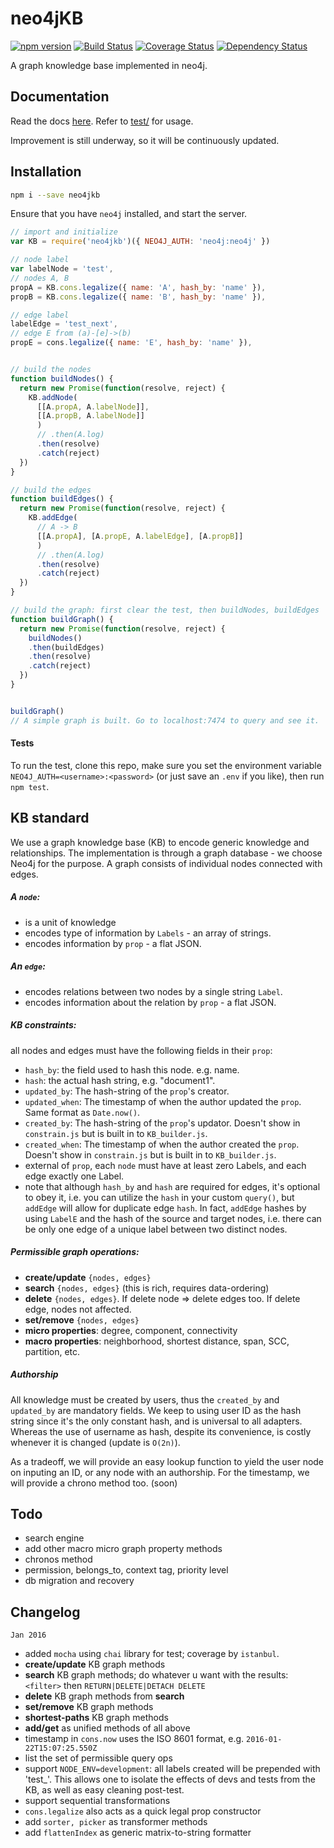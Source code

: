 # neo4jKB
[![npm version](https://badge.fury.io/js/neo4jkb.svg)](https://badge.fury.io/js/neo4jkb) [![Build Status](https://travis-ci.org/kengz/neo4jKB.svg?branch=master)](https://travis-ci.org/kengz/neo4jKB) [![Coverage Status](https://coveralls.io/repos/github/kengz/neo4jKB/badge.svg?branch=master)](https://coveralls.io/github/kengz/neo4jKB?branch=master) [![Dependency Status](https://gemnasium.com/kengz/neo4jKB.svg)](https://gemnasium.com/kengz/neo4jKB)


A graph knowledge base implemented in neo4j.

## Documentation

Read the docs [here](./API.md). Refer to [test/](./test/) for usage. 

Improvement is still underway, so it will be continuously updated.


## Installation


```bash
npm i --save neo4jkb
```

Ensure that you have `neo4j` installed, and start the server.


```js
// import and initialize
var KB = require('neo4jkb')({ NEO4J_AUTH: 'neo4j:neo4j' })

// node label
var labelNode = 'test',
// nodes A, B
propA = KB.cons.legalize({ name: 'A', hash_by: 'name' }),
propB = KB.cons.legalize({ name: 'B', hash_by: 'name' }),

// edge label
labelEdge = 'test_next',
// edge E from (a)-[e]->(b)
propE = cons.legalize({ name: 'E', hash_by: 'name' }),


// build the nodes
function buildNodes() {
  return new Promise(function(resolve, reject) {
    KB.addNode(
      [[A.propA, A.labelNode]],
      [[A.propB, A.labelNode]]
      )
      // .then(A.log)
      .then(resolve)
      .catch(reject)
  })
}

// build the edges
function buildEdges() {
  return new Promise(function(resolve, reject) {
    KB.addEdge(
      // A -> B
      [[A.propA], [A.propE, A.labelEdge], [A.propB]]
      )
      // .then(A.log)
      .then(resolve)
      .catch(reject)
  })
}

// build the graph: first clear the test, then buildNodes, buildEdges
function buildGraph() {
  return new Promise(function(resolve, reject) {
    buildNodes()
    .then(buildEdges)
    .then(resolve)
    .catch(reject)
  })
}


buildGraph()
// A simple graph is built. Go to localhost:7474 to query and see it.

```


#### Tests
To run the test, clone this repo, make sure you set the environment variable `NEO4J_AUTH=<username>:<password>` (or just save an `.env` if you like), then run `npm test`.


## KB standard
We use a graph knowledge base (KB) to encode generic knowledge and relationships. The implementation is through a graph database - we choose Neo4j for the purpose. A graph consists of individual nodes connected with edges.


##### A `node`:

- is a unit of knowledge
- encodes type of information by `Labels` - an array of strings.
- encodes information by `prop` - a flat JSON.


##### An `edge`:

- encodes relations between two nodes by a single string `Label`.
- encodes information about the relation by `prop` - a flat JSON.


##### KB constraints:

all nodes and edges must have the following fields in their `prop`: 

- `hash_by`: the field used to hash this node. e.g. name.
- `hash`: the actual hash string, e.g. "document1".
- `updated_by`: The hash-string of the `prop`'s creator.
- `updated_when`: The timestamp of when the author updated the `prop`. Same format as `Date.now()`.
- `created_by`: The hash-string of the `prop`'s updator. Doesn't show in `constrain.js` but is built in to `KB_builder.js`.
- `created_when`: The timestamp of when the author created the `prop`. Doesn't show in `constrain.js` but is built in to `KB_builder.js`.
- external of `prop`, each `node` must have at least zero Labels, and each edge exactly one Label.
- note that although `hash_by` and `hash` are required for edges, it's optional to obey it, i.e. you can utilize the `hash` in your custom `query()`, but `addEdge` will allow for duplicate edge `hash`. In fact, `addEdge` hashes by using `LabelE` and the hash of the source and target nodes, i.e. there can be only one edge of a unique label between two distinct nodes.


##### Permissible graph operations:

- **create/update** `{nodes, edges}`
- **search** `{nodes, edges}` (this is rich, requires data-ordering)
- **delete** `{nodes, edges}`. If delete node => delete edges too. If delete edge, nodes not affected.
- **set/remove** `{nodes, edges}`
- **micro properties**: degree, component, connectivity
- **macro properties**: neighborhood, shortest distance, span, SCC, partition, etc.


##### Authorship

All knowledge must be created by users, thus the `created_by` and `updated_by` are mandatory fields. We keep to using user ID as the hash string since it's the only constant hash, and is universal to all adapters. Whereas the use of username as hash, despite its convenience, is costly whenever it is changed (update is `O(2n)`).

As a tradeoff, we will provide an easy lookup function to yield the user node on inputing an ID, or any node with an authorship. For the timestamp, we will provide a chrono method too. (soon)



## Todo
- search engine
- add other macro micro graph property methods
- chronos method
- permission, belongs_to, context tag, priority level
- db migration and recovery


## Changelog

`Jan 2016`

- added `mocha` using `chai` library for test; coverage by `istanbul`.
- **create/update** KB graph methods
- **search** KB graph methods; do whatever u want with the results: `<filter>` then `RETURN|DELETE|DETACH DELETE`
- **delete** KB graph methods from **search**
- **set/remove** KB graph methods
- **shortest-paths** KB graph methods
- **add/get** as unified methods of all above
- timestamp in `cons.now` uses the ISO 8601 format, e.g. `2016-01-22T15:07:25.550Z`
- list the set of permissible query ops
- support `NODE_ENV=development`: all labels created will be prepended with 'test_'. This allows one to isolate the effects of devs and tests from the KB, as well as easy cleaning post-test.
- support sequential transformations
- `cons.legalize` also acts as a quick legal prop constructor
- add `sorter, picker` as transformer methods
- add `flattenIndex` as generic matrix-to-string formatter
